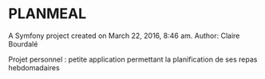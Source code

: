 PLANMEAL
========

A Symfony project created on March 22, 2016, 8:46 am.
Author: Claire Bourdalé

Projet personnel : petite application permettant la planification de ses repas hebdomadaires
